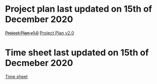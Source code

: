 
Project plan last updated on 15th of December 2020
====== 

~~[Project Plan v1.0](https://docs.google.com/document/d/1vGmGkTDqoIbyQQ5ZEBZdgNOfxL3GJw9S6zNVizKQDdQ/edit?usp=sharing)~~
[Project Plan v2.0](https://docs.google.com/document/d/1qvTiC-hMQDsCi5l63C4BgaOS-Vtho0ALyjs5HQUAUq4/edit?usp=sharing)

Time sheet last updated on 15th of Decmeber 2020
======
[Time sheet](https://docs.google.com/spreadsheets/d/1lVfjdmYObH0J3chb8VzaNoKgW4gjtUt1onQehNNU4vg/edit?usp=sharing)
